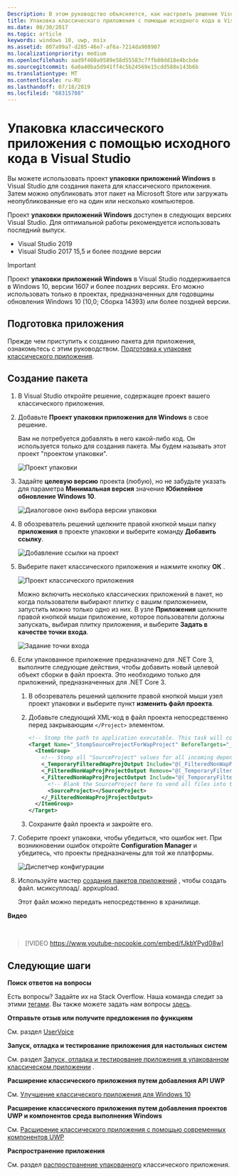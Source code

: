 ```yaml
---
Description: В этом руководство объясняется, как настроить решение Visual Studio для редактирования, отладки и упаковки классических приложений.
title: Упаковка классического приложения с помощью исходного кода в Visual Studio
ms.date: 08/30/2017
ms.topic: article
keywords: windows 10, uwp, msix
ms.assetid: 807a99a7-d285-46e7-af6a-7214da908907
ms.localizationpriority: medium
ms.openlocfilehash: aad9f460a9589e58d55583c7ffb80dd18e4bcbde
ms.sourcegitcommit: 6a0a40ba5d941ff4c5b24569e15cdd588e143b6b
ms.translationtype: MT
ms.contentlocale: ru-RU
ms.lasthandoff: 07/18/2019
ms.locfileid: "68315708"
---
```

# <a name="package-a-desktop-app-from-source-code-using-visual-studio"></a>Упаковка классического приложения с помощью исходного кода в Visual Studio

Вы можете использовать проект **упаковки приложений Windows** в Visual Studio для создания пакета для классического приложения. Затем можно опубликовать этот пакет на Microsoft Store или загружать неопубликованные его на один или несколько компьютеров.

Проект **упаковки приложений Windows** доступен в следующих версиях Visual Studio. Для оптимальной работы рекомендуется использовать последний выпуск.

* Visual Studio 2019
* Visual Studio 2017 15,5 и более поздние версии

> [!IMPORTANT]
> Проект **упаковки приложений Windows** в Visual Studio поддерживается в Windows 10, версии 1607 и более поздних версиях. Его можно использовать только в проектах, предназначенных для годовщины обновления Windows 10 (10,0; Сборка 14393) или более поздней версии.

## <a name="prepare-your-application"></a>Подготовка приложения

Прежде чем приступить к созданию пакета для приложения, ознакомьтесь с этим руководством. [Подготовка к упаковке классического приложения](desktop-to-uwp-prepare.md).

<a id="new-packaging-project"/>

## <a name="create-a-package"></a>Создание пакета

1. В Visual Studio откройте решение, содержащее проект вашего классического приложения.

2. Добавьте **Проект упаковки приложения для Windows** в свое решение.

   Вам не потребуется добавлять в него какой-либо код. Он используется только для создания пакета. Мы будем называть этот проект "проектом упаковки".

   ![Проект упаковки](images/packaging-project.png)

3. Задайте **целевую версию** проекта (любую), но не забудьте указать для параметра **Минимальная версия** значение **Юбилейное обновление Windows 10**.

   ![Диалоговое окно выбора версии упаковки](images/packaging-version.png)

4. В обозреватель решений щелкните правой кнопкой мыши папку **приложения** в проекте упаковки и выберите команду **Добавить ссылку**.

   ![Добавление ссылки на проект](images/add-project-reference.png)

5. Выберите пакет классического приложения и нажмите кнопку **ОК** .

   ![Проект классического приложения](images/reference-project.png)

   Можно включить несколько классических приложений в пакет, но когда пользователи выбирают плитку с вашим приложением, запустить можно только одно из них. В узле **Приложения** щелкните правой кнопкой мыши приложение, которое пользователи должны запускать, выбирая плитку приложения, и выберите **Задать в качестве точки входа**.

   ![Задание точки входа](images/entry-point-set.png)

6. Если упакованное приложение предназначено для .NET Core 3, выполните следующие действия, чтобы добавить новый целевой объект сборки в файл проекта. Это необходимо только для приложений, предназначенных для .NET Core 3.  

    1. В обозреватель решений щелкните правой кнопкой мыши узел проект упаковки и выберите пункт **изменить файл проекта**.

    2. Добавьте следующий XML-код в файл проекта непосредственно перед закрывающим `</Project>` элементом.

        ``` xml
        <!-- Stomp the path to application executable. This task will copy the main exe to the appx root folder. -->
        <Target Name="_StompSourceProjectForWapProject" BeforeTargets="_ConvertItems">
          <ItemGroup>
            <!-- Stomp all "SourceProject" values for all incoming dependencies to flatten the package. -->
            <_TemporaryFilteredWapProjOutput Include="@(_FilteredNonWapProjProjectOutput)" />
            <_FilteredNonWapProjProjectOutput Remove="@(_TemporaryFilteredWapProjOutput)" />
            <_FilteredNonWapProjProjectOutput Include="@(_TemporaryFilteredWapProjOutput)">
              <!-- Blank the SourceProject here to vend all files into the root of the package. -->
              <SourceProject></SourceProject>
            </_FilteredNonWapProjProjectOutput>
          </ItemGroup>
        </Target>
        ```

    3. Сохраните файл проекта и закройте его.

7. Соберите проект упаковки, чтобы убедиться, что ошибок нет. При возникновении ошибок откройте **Configuration Manager** и убедитесь, что проекты предназначены для той же платформы.

   ![Диспетчер конфигурации](images/config-manager.png)

8. Используйте мастер [создания пакетов приложений](https://docs.microsoft.com/windows/uwp/packaging/packaging-uwp-apps) , чтобы создать файл. мсиксуплоад/. appxupload.

   Этот файл можно передать непосредственно в хранилище.

**Видео**

&nbsp;
> [!VIDEO https://www.youtube-nocookie.com/embed/fJkbYPyd08w]

## <a name="next-steps"></a>Следующие шаги

**Поиск ответов на вопросы**

Есть вопросы? Задайте их на Stack Overflow. Наша команда следит за этими [тегами](https://stackoverflow.com/questions/tagged/project-centennial+or+desktop-bridge). Вы также можете задать нам вопросы [здесь](https://social.msdn.microsoft.com/Forums/en-US/home?filter=alltypes&sort=relevancedesc&searchTerm=%5BDesktop%20Converter%5D).

**Отправьте отзыв или получите предложения по функциям**

См. раздел [UserVoice](https://wpdev.uservoice.com/forums/110705-universal-windows-platform/category/161895-desktop-bridge-centennial)

**Запуск, отладка и тестирование приложения для настольных систем**

См. раздел [Запуск, отладка и тестирование приложения в упакованном классическом приложении](desktop-to-uwp-debug.md) .

**Расширение классического приложения путем добавления API UWP**

См. [Улучшение классического приложения для Windows 10](https://docs.microsoft.com/windows/apps/desktop/modernize/desktop-to-uwp-enhance)

**Расширение классического приложения путем добавления проектов UWP и компонентов среда выполнения Windows**

См. [Расширение классического приложения с помощью современных компонентов UWP](https://docs.microsoft.com/windows/apps/desktop/modernize/desktop-to-uwp-extend)

**Распространение приложения**

См. раздел [распространение упакованного](https://docs.microsoft.com/windows/apps/desktop/modernize/desktop-to-uwp-distribute) классического приложения.
